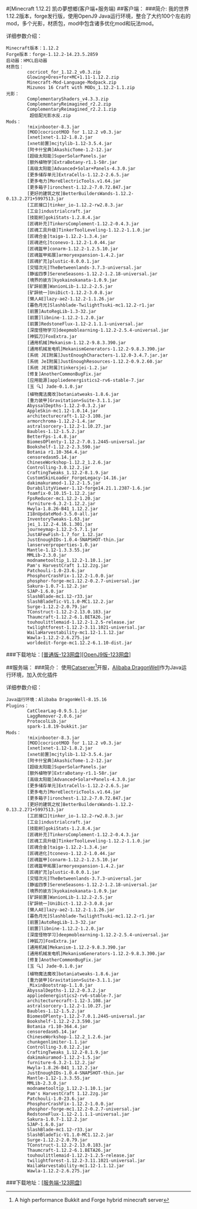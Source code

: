 #[Minecraft 1.12.2] 凯の夢想鄉(客户端+服务端)
##客户端：
###简介:
我的世界1.12.2版本，forge发行版，使用OpenJ9 Java运行环境，整合了大约100个左右的mod，多个光影，材质包，mod中包含诸多优化mod和玩法mod。

详细参数介绍：

    Minecraft版本：1.12.2
    Forge版本：forge-1.12.2-14.23.5.2859
    启动器：HMCL启动器
    材质包：
            cocricot_for_1.12.2_v0.3.zip
            Glowing+Ores+for+MC+1.11-1.12.2.zip
            Minecraft-Mod-Language-Modpack.zip
            Mizunos 16 Craft with MODs_1.12.2-1.1.zip
    光影：
            ComplementaryShaders_v4.3.3.zip   
            ComplementaryReimagined_r2.2.zip   
            ComplementaryReimagined_r2.2.1.zip
             超低配光影水反.zip
    Mods：
            !mixinbooter-8.3.jar
            [MOD]cocricotMOD for 1.12.2 v0.3.jar
            [xnet]xnet-1.12-1.8.2.jar
            [xnet前置]mcjtylib-1.12-3.5.4.jar
            [阿卡什宝典]AkashicTome-1.2-12.jar
            [超级太阳能]SuperSolarPanels.jar
            [额外植物学]ExtraBotany-r1.1-58r.jar
            [高级太阳能]Advanced+Solar+Panels-4.3.0.jar
            [更多储存单元]ExtraCells-1.12.2-2.6.5.jar
            [更多电力]MoreElectricTools.v1.64.jar
            [更多箱子]ironchest-1.12.2-7.0.72.847.jar
            [更好的建筑之杖]BetterBuildersWands-1.12.2-0.13.2.271+5997513.jar
            [工匠接口]tinker_io-1.12.2-rw2.8.3.jar
            [工业]industrialcraft.jar
            [技能树]gokiStats-1.2.8.4.jar
            [匠魂补充]TinkersComplement-1.12.2-0.4.3.jar
            [匠魂工具升级]TinkerToolLeveling-1.12.2-1.1.0.jar
            [匠魂合金]taiga-1.12.2-1.3.4.jar
            [匠魂进化]tconevo-1.12.2-1.0.44.jar
            [匠魂盔甲]conarm-1.12.2-1.2.5.10.jar
            [匠魂盔甲拓展]armoryexpansion-1.4.2.jar
            [匠魂扩充]plustic-8.0.0.1.jar
            [交错次元]TheBetweenlands-3.7.3-universal.jar
            [静谧四季]SereneSeasons-1.12.2-1.2.18-universal.jar
            [境界的彼方]kyokainokanata-1.0.9.jar
            [矿辞前置]WanionLib-1.12.2-2.5.jar
            [矿辞统一]UniDict-1.12.2-3.0.8.jar
            [懒人AE]lazy-ae2-1.12.2-1.1.26.jar
            [暮色月光]Slashblade-TwilightTsuki-mc1.12.2-r1.jar
            [前置]AutoRegLib-1.3-32.jar
            [前置]libnine-1.12.2-1.2.0.jar
            [前置]RedstoneFlux-1.12-2.1.1.1-universal.jar
            [深度怪物学习]deepmoblearning-1.12.2-2.5.4-universal.jar
            [神狐刀]FoxExtra.jar
            [通用机械]Mekanism-1.12.2-9.8.3.390.jar
            [通用机械发电机]MekanismGenerators-1.12.2-9.8.3.390.jar
            [系统 JEI附属]JustEnoughCharacters-1.12.0-3.4.7.jar.jar
            [系统 JeI附属]JustEnoughResources-1.12.2-0.9.2.60.jar
            [系统 JEI附属]tinkersjei-1.2.jar
            [修复]AnotherCommonBugFix.jar
            [应用能源]appliedenergistics2-rv6-stable-7.jar
            [玉 🔍] Jade-0.1.0.jar
            [植物魔法魔改]botaniatweaks-1.8.6.jar
            [重力装甲]Gravitation+Suite-3.1.1.jar
            AbyssalDepths-1.12.2-0.3.2.jar
            AppleSkin-mc1.12-1.0.14.jar
            architecturecraft-1.12-3.108.jar
            armorchroma-1.12.2-1.4.jar
            astralsorcery-1.12.2-1.10.27.jar
            Baubles-1.12-1.5.2.jar
            BetterFps-1.4.8.jar
            BiomesOPlenty-1.12.2-7.0.1.2445-universal.jar
            Bookshelf-1.12.2-2.3.590.jar
            Botania r1.10-364.4.jar
            censoredasm5.14.jar
            ChineseWorkshop-1.12.2_1.2.6.jar
            Controlling-3.0.12.2.jar
            CraftingTweaks_1.12.2-8.1.9.jar
            CustomSkinLoader_ForgeLegacy-14.16.jar
            dakimakuramod-1.12.2-1.5.jar
            DurabilityViewer-1.12-forge14.21.1.2387-1.6.jar
            foamfix-0.10.15-1.12.2.jar
            FpsReducer-mc1.12.2-1.20.jar
            furniture-6.3.2-1.12.2.jar
            Hwyla-1.8.26-B41_1.12.2.jar
            I18nUpdateMod-3.5.0-all.jar
            InventoryTweaks-1.63.jar
            jei_1.12.2-4.16.1.301.jar
            journeymap-1.12.2-5.7.1.jar
            JustAFewFish-1.7_for_1.12.jar
            JustEnoughIDs-1.0.4-SNAPSHOT-thin.jar
            lanserverproperties-1.0.jar
            Mantle-1.12-1.3.3.55.jar
            MMLib-2.3.0.jar
            modnametooltip_1.12.2-1.10.1.jar
            Pam's HarvestCraft 1.12.2zg.jar
            Patchouli-1.0-23.6.jar
            PhosphorCrashFix-1.12.2-1.0.0.jar
            phosphor-forge-mc1.12.2-0.2.7-universal.jar
            Sakura-1.0.7-1.12.2.jar
            SJAP-1.6.0.jar
            SlashBlade-mc1.12-r33.jar
            SlashBladeTic-V1.1.0-MC1.12.2.jar
            Surge-1.12.2-2.0.79.jar
            TConstruct-1.12.2-2.13.0.183.jar
            Thaumcraft-1.12.2-6.1.BETA26.jar
            touhoulittlemaid-1.12.2-1.2.5-release.jar
            twilightforest-1.12.2-3.11.1021-universal.jar
            WailaHarvestability-mc1.12-1.1.12.jar
            Wawla-1.12.2-2.6.275.jar
            worldedit-forge-mc1.12.2-6.1.10-dist.jar

###下载地址：[[普通版-123网盘]](https://www.123pan.com/s/SLZLVv-cloVv.html)[[OpenJ9版-123网盘]](https://www.123pan.com/s/SLZLVv-ZloVv.html) 

##服务端：
###简介：
使用[Catserver](https://catmc.org/)[^Catserver]开服，[Alibaba DragonWell](https://dragonwell-jdk.io/#/index)作为Java运行环境，加入优化插件

详细参数介绍：

    Java运行环境：Alibaba DragonWell-8.15.16
    Plugins：
            CatClearLag-0.9.5.1.jar
            LaggRemover-2.0.6.jar
            ProtocolLib.jar
            spark-1.8.19-bukkit.jar
    Mods：
            !mixinbooter-8.3.jar
            [MOD]cocricotMOD for 1.12.2 v0.3.jar
            [xnet]xnet-1.12-1.8.2.jar
            [xnet前置]mcjtylib-1.12-3.5.4.jar
            [阿卡什宝典]AkashicTome-1.2-12.jar
            [超级太阳能]SuperSolarPanels.jar
            [额外植物学]ExtraBotany-r1.1-58r.jar
            [高级太阳能]Advanced+Solar+Panels-4.3.0.jar
            [更多储存单元]ExtraCells-1.12.2-2.6.5.jar
            [更多电力]MoreElectricTools.v1.64.jar
            [更多箱子]ironchest-1.12.2-7.0.72.847.jar
            [更好的建筑之杖]BetterBuildersWands-1.12.2-0.13.2.271+5997513.jar
            [工匠接口]tinker_io-1.12.2-rw2.8.3.jar
            [工业]industrialcraft.jar
            [技能树]gokiStats-1.2.8.4.jar
            [匠魂补充]TinkersComplement-1.12.2-0.4.3.jar
            [匠魂工具升级]TinkerToolLeveling-1.12.2-1.1.0.jar
            [匠魂合金]taiga-1.12.2-1.3.4.jar
            [匠魂进化]tconevo-1.12.2-1.0.44.jar
            [匠魂盔甲]conarm-1.12.2-1.2.5.10.jar
            [匠魂盔甲拓展]armoryexpansion-1.4.2.jar
            [匠魂扩充]plustic-8.0.0.1.jar
            [交错次元]TheBetweenlands-3.7.3-universal.jar
            [静谧四季]SereneSeasons-1.12.2-1.2.18-universal.jar
            [境界的彼方]kyokainokanata-1.0.9.jar
            [矿辞前置]WanionLib-1.12.2-2.5.jar
            [矿辞统一]UniDict-1.12.2-3.0.8.jar
            [懒人AE]lazy-ae2-1.12.2-1.1.26.jar
            [暮色月光]Slashblade-TwilightTsuki-mc1.12.2-r1.jar
            [前置]AutoRegLib-1.3-32.jar
            [前置]libnine-1.12.2-1.2.0.jar
            [深度怪物学习]deepmoblearning-1.12.2-2.5.4-universal.jar
            [神狐刀]FoxExtra.jar
            [通用机械]Mekanism-1.12.2-9.8.3.390.jar
            [通用机械发电机]MekanismGenerators-1.12.2-9.8.3.390.jar
            [修复]AnotherCommonBugFix.jar
            [玉 🔍] Jade-0.1.0.jar
            [植物魔法魔改]botaniatweaks-1.8.6.jar
            [重力装甲]Gravitation+Suite-3.1.1.jar
            _MixinBootstrap-1.1.0.jar
            AbyssalDepths-1.12.2-0.3.2.jar
            appliedenergistics2-rv6-stable-7.jar
            architecturecraft-1.12-3.108.jar
            astralsorcery-1.12.2-1.10.27.jar
            Baubles-1.12-1.5.2.jar
            BiomesOPlenty-1.12.2-7.0.1.2445-universal.jar
            Bookshelf-1.12.2-2.3.590.jar
            Botania r1.10-364.4.jar
            censoredasm5.14.jar
            ChineseWorkshop-1.12.2_1.2.6.jar
            chunkgenlimiter-1.1.jar
            Controlling-3.0.12.2.jar
            CraftingTweaks_1.12.2-8.1.9.jar
            dakimakuramod-1.12.2-1.5.jar
            furniture-6.3.2-1.12.2.jar
            Hwyla-1.8.26-B41_1.12.2.jar
            JustEnoughIDs-1.0.4-SNAPSHOT-thin.jar
            Mantle-1.12-1.3.3.55.jar
            MMLib-2.3.0.jar
            modnametooltip_1.12.2-1.10.1.jar
            Pam's HarvestCraft 1.12.2zg.jar
            Patchouli-1.0-23.6.jar
            PhosphorCrashFix-1.12.2-1.0.0.jar
            phosphor-forge-mc1.12.2-0.2.7-universal.jar
            RedstoneFlux-1.12-2.1.1.1-universal.jar
            Sakura-1.0.7-1.12.2.jar
            SJAP-1.6.0.jar
            SlashBlade-mc1.12-r33.jar
            SlashBladeTic-V1.1.0-MC1.12.2.jar
            Surge-1.12.2-2.0.79.jar
            TConstruct-1.12.2-2.13.0.183.jar
            Thaumcraft-1.12.2-6.1.BETA26.jar
            touhoulittlemaid-1.12.2-1.2.5-release.jar
            twilightforest-1.12.2-3.11.1021-universal.jar
            WailaHarvestability-mc1.12-1.1.12.jar
            Wawla-1.12.2-2.6.275.jar
    

###下载地址：[[服务端-123网盘]](https://www.123pan.com/s/SLZLVv-eloVv.html) 
[^Catserver]:A high performance Bukkit and Forge hybrid minecraft server



